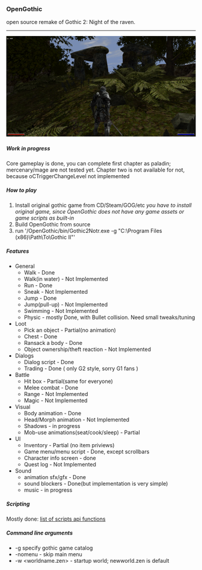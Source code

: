 ### OpenGothic
open source remake of Gothic 2: Night of the raven.

----
![Screenshoot](doc/scr0.png)
##### Work in progress
Core gameplay is done, you can complete first chapter as paladin; mercenary/mage are not tested yet.
Chapter two  is not available for not, because oCTriggerChangeLevel not implemented

##### How to play
1. Install original gothic game from CD/Steam/GOG/etc
*you have to install original game, since OpenGothic does not have any game assets or game scripts as built-in*
2. Build OpenGothic from source
3. run '/OpenGothic/bin/Gothic2Notr.exe -g "C:\Program Files (x86)\Path\To\Gothic II"'

##### Features
* General
    * Walk - Done
    * Walk(in water) - Not Implemented
    * Run - Done
    * Sneak - Not Implemented
    * Jump - Done
    * Jump(pull-up) - Not Implemented
    * Swimming - Not Implemented
    * Physic - mostly Done, with Bullet collision. Need small tweaks/tuning
* Loot
    * Pick an object - Partial(no animation)
    * Chest - Done
    * Ransack a body - Done
    * Object ownership/theft reaction - Not Implemented 
* Dialogs
    * Dialog script - Done
    * Trading - Done ( only G2 style, sorry G1 fans )
* Battle
    * Hit box - Partial(same for everyone) 
    * Melee combat - Done
    * Range - Not Implemented
    * Magic - Not Implemented
* Visual
    * Body animation - Done
    * Head/Morph animation - Not Implemented
    * Shadows - in progress
    * Mob-use animations(seat/cook/sleep) - Partial
* UI
    * Inventory - Partial (no item priviews)
    * Game menu/menu script - Done, except scrollbars
    * Character info screen - done
    * Quest log - Not Implemented 
* Sound
    * animation sfx/gfx - Done
    * sound blockers - Done(but implementation is very simple)
    * music - in progress

##### Scripting
Mostly done: [list of scripts api functions](doc/script_api.md)

##### Command line arguments
* -g specify gothic game catalog
* -nomenu - skip main menu
* -w <worldname.zen> - startup world; newworld.zen is default
